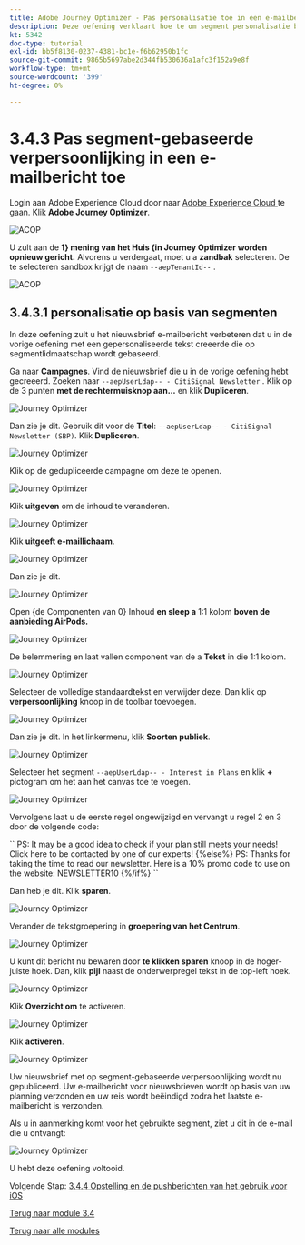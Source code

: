 ```yaml
---
title: Adobe Journey Optimizer - Pas personalisatie toe in een e-mailbericht
description: Deze oefening verklaart hoe te om segment personalisatie binnen een e-mailinhoud te gebruiken
kt: 5342
doc-type: tutorial
exl-id: bb5f8130-0237-4381-bc1e-f6b62950b1fc
source-git-commit: 9865b5697abe2d344fb530636a1afc3f152a9e8f
workflow-type: tm+mt
source-wordcount: '399'
ht-degree: 0%

---
```


# 3.4.3 Pas segment-gebaseerde verpersoonlijking in een e-mailbericht toe

Login aan Adobe Experience Cloud door naar [ Adobe Experience Cloud ](https://experience.adobe.com) te gaan. Klik **Adobe Journey Optimizer**.

![ ACOP ](./../../../modules/ajo-b2c/module3.1/images/acophome.png)

U zult aan de **1&rbrace; mening van het Huis &lbrace;in Journey Optimizer worden opnieuw gericht.** Alvorens u verdergaat, moet u a **zandbak** selecteren. De te selecteren sandbox krijgt de naam ``--aepTenantId--`` .

![ ACOP ](./../../../modules/ajo-b2c/module3.1/images/acoptriglp.png)

## 3.4.3.1 personalisatie op basis van segmenten

In deze oefening zult u het nieuwsbrief e-mailbericht verbeteren dat u in de vorige oefening met een gepersonaliseerde tekst creeerde die op segmentlidmaatschap wordt gebaseerd.

Ga naar **Campagnes**. Vind de nieuwsbrief die u in de vorige oefening hebt gecreeerd. Zoeken naar `--aepUserLdap-- - CitiSignal Newsletter` . Klik op de 3 punten **met de rechtermuisknop aan...** en klik **Dupliceren**.

![ Journey Optimizer ](./images/sbp1.png)

Dan zie je dit. Gebruik dit voor de **Titel**: `--aepUserLdap-- - CitiSignal Newsletter (SBP)`. Klik **Dupliceren**.

![ Journey Optimizer ](./images/sbp2.png)

Klik op de gedupliceerde campagne om deze te openen.

![ Journey Optimizer ](./images/sbp3.png)

Klik **uitgeven** om de inhoud te veranderen.

![ Journey Optimizer ](./images/sbp3a.png)

Klik **uitgeeft e-maillichaam**.

![ Journey Optimizer ](./images/sbp4.png)

Dan zie je dit.

![ Journey Optimizer ](./images/sbp5.png)

Open {de Componenten van 0} Inhoud **en sleep a** 1:1 kolom **boven de aanbieding AirPods.**

![ Journey Optimizer ](./images/sbp6.png)

De belemmering en laat vallen component van de a **Tekst** in die 1:1 kolom.

![ Journey Optimizer ](./images/sbp6a.png)

Selecteer de volledige standaardtekst en verwijder deze. Dan klik op **verpersoonlijking** knoop in de toolbar toevoegen.

![ Journey Optimizer ](./images/sbp7.png)

Dan zie je dit. In het linkermenu, klik **Soorten publiek**.

![ Journey Optimizer ](./images/seg1.png)

Selecteer het segment `--aepUserLdap-- - Interest in Plans` en klik **+** pictogram om het aan het canvas toe te voegen.

![ Journey Optimizer ](./images/seg3.png)

Vervolgens laat u de eerste regel ongewijzigd en vervangt u regel 2 en 3 door de volgende code:

&grave;&grave;
    PS: It may be a good idea to check if your plan still meets your needs! Click here to be contacted by one of our experts!
{%else%}
    PS: Thanks for taking the time to read our newsletter. Here is a 10% promo code to use on the website: NEWSLETTER10
{%/if%}
&grave;&grave;

Dan heb je dit. Klik **sparen**.

![ Journey Optimizer ](./images/seg4.png)

Verander de tekstgroepering in **groepering van het Centrum**.

![ Journey Optimizer ](./images/sbp9.png)

U kunt dit bericht nu bewaren door **te klikken sparen** knoop in de hoger-juiste hoek. Dan, klik **pijl** naast de onderwerpregel tekst in de top-left hoek.

![ Journey Optimizer ](./images/sbp9a.png)

Klik **Overzicht om** te activeren.

![ Journey Optimizer ](./images/oc79afff.png)

Klik **activeren**.

![ Journey Optimizer ](./images/oc79bfff.png)

Uw nieuwsbrief met op segment-gebaseerde verpersoonlijking wordt nu gepubliceerd. Uw e-mailbericht voor nieuwsbrieven wordt op basis van uw planning verzonden en uw reis wordt beëindigd zodra het laatste e-mailbericht is verzonden.

Als u in aanmerking komt voor het gebruikte segment, ziet u dit in de e-mail die u ontvangt:

![ Journey Optimizer ](./images/sbp20fff.png)

U hebt deze oefening voltooid.

Volgende Stap: [ 3.4.4 Opstelling en de pushberichten van het gebruik voor iOS ](./ex4.md)

[Terug naar module 3.4](./journeyoptimizer.md)

[Terug naar alle modules](../../../overview.md)
